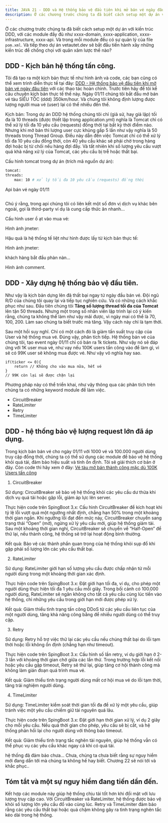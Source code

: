 ```yaml
---
title: JAVA 21 - DDD và Hệ thống bảo vệ đầu tiên khi mở bán vé ngày đâu tiên
description: Ở các chương trước chúng ta đã biết cách setup một dự án với kiến trúc DDD, với các module đầy đủ như xxxx-domain, xxxx-application, xxxx-infrastructure, xxxx-api. Và trong mỗi module đều có sự quản lý của file pom.xml.
---
```


Ở các chương trước chúng ta đã biết cách setup một dự án với kiến trúc DDD, với các module đầy đủ như xxxx-domain, xxxx-application, xxxx-infrastructure, xxxx-api. Và trong mỗi module đều có sự quản lý của file `pom.xml`. Và tiếp theo dự án vetautet.dev sẽ bắt đầu tiến hành xây những kiến trúc để chống chọi với quân xâm lược thế nào? 

## DDD - Kịch bản hệ thống tấn công.

Tôi đã tạo ra một kịch bản thực tế như hình ảnh và code, các bạn cũng có thể xem trình diễn thực tế tại đây: [DDD - Hệ thống bảo vệ đầu tiên khi mở bán vé ngày đâu tiên]() với các thao tác hoàn chỉnh.
Trước tiên hãy để tôi kể câu chuyện kịch bản thực tế thế này. Ngày 01/11 chúng tôi bắt đầu mở bán vé tàu SIÊU TỐC (ddd) 350km/hour. Và chúng tôi không định lượng được lượng người mua vé (user) lại có thể nhiều đến thế. 

Kịch bản: Trong dự án DDD hệ thống chúng tôi chỉ (giả sử, hay giả lập) tối đa là 10 threads (được thiết lập trong application.yml) nghĩa là Tomcat chỉ có thể xử lý tối đa 10 yêu cầu (requests) đồng thời tại bất kỳ thời điểm nào. Nhưng khi mở bán thì lượng user cực khủng gấp 5 lần như vậy nghĩa là 50 threads trong Thread Group. Điều này dẫn đến việc Tomcat chỉ có thể xử lý tối đa 10 yêu cầu đồng thời, còn 40 yêu cầu khác sẽ phải chờ trong hàng đợi hoặc bị từ chối nếu hàng đợi đầy. Và tất nhiên khi số lượng yêu cầu vượt quá khả năng xử lý của Tomcat, các yêu cầu bị trễ hoặc thất bại.

Cấu hình tomcat trong dự án (trích mã nguồn dự án):

```bash
tomcat:
threads:
    max: 10 # xử lý tối đa 10 yêu cầu (requests) đồng thời
```

Api bán vé ngày 01/11

```java
```

Chú ý rằng, trong api chúng tôi có liên kết một số đơn vị dịch vụ khác bên ngoài, gọi là third-party ví dụ là cung cấp thức ăn nhanh...

Cấu hình user ồ ạt vào mua vé:

Hình ảnh jmeter:

Hậu quả là hệ thống tế liệt như hình được lấy từ kịch bản thực tế:

Hình ảnh jmeter:

khách hàng bắt đầu phàn nàn... 


Hình ảnh comment.

## DDD - Xây dựng hệ thống bảo vệ đầu tiên.

Như vậy là kịch bản dựng lên đã thất bại ngay từ ngày đầu bán vé. Đội ngũ R/D của chúng tôi quay lại và tiếp tục nghiên cứu. Và có những cách khắc phục như sau. 
Đầu tiên chúng tôi **Tăng số lượng thread tối đa của Tomcat** lên tận 50 threads. Nhưng một trong số nhân viên lập trình lại có ý kiến rằng, chúng ta không thể làm như vậy mãi được, vì ngày mai có thể là 
70, 100, 200. Làm sao chúng ta biết trước mà tăng. Vậy cách này chỉ là tạm thời. 

Sau một hồi suy nghĩ. Chỉ có một cách đó là giảm tấn suất truy cập của User và hệ thống mua vé. Đúng vậy, phân tích tiếp. 
Hệ thống bán vé của chúng tôi, tạo event ngày 01/11 chỉ có bán ra 1k tickets. Như vậy nó sẽ đáp ứng với 1K user mua vé, như vạy nếu 100K users tấn công vào để làm gì, vì sẽ có 99K user sẽ không mua được vé. 
Như vậy vô nghĩa hay sao. 

```
if(ticker <= 0){
    return // Không cho vào mua nữa, hết vé
}
// 99K còn lại sẽ được chặn lại
```

Phương pháp này có thể triển khai, như vậy thông qua các phân tích trên chúng ta có những keyword module để làm việc. 

+ CircuitBreaker
+ RateLimiter
+ Retry
+ TimeLimiter

## DDD - hệ thống bảo vệ lượng request lớn đã áp dụng.

Trong kịch bản bán vé cho ngày 01/11 với 1000 vé và 100.000 người dùng truy cập đồng thời, chúng ta có thể sử dụng các module để bảo vệ hệ thống khỏi quá tải, đảm bảo hiệu suất và tính ổn định. Tôi sẽ giải thích cơ bản ở đây. Còn code thì hãy xem ở đây: [Vé tàu mở bán thành công mặc dù 100K Users tấn công]()

1. CircuitBreaker

Sử dụng: CircuitBreaker sẽ bảo vệ hệ thống khỏi các yêu cầu dư thừa khi dịch vụ quá tải hoặc gặp lỗi, giảm áp lực lên server.

Thực hiện code trên SpingBoot 3.x:
Cấu hình CircuitBreaker để kích hoạt khi tỷ lệ lỗi vượt quá một ngưỡng nhất định, chẳng hạn 50% trong một khoảng thời gian ngắn.
Khi ngưỡng lỗi đạt đến mức này, CircuitBreaker chuyển sang trạng thái “Open” (mở), ngừng xử lý yêu cầu mới, giúp hệ thống giảm tải.
Sau một khoảng thời gian nghỉ, CircuitBreaker sẽ chuyển về “Half-Open” để thử lại, nếu thành công, hệ thống sẽ trở lại hoạt động bình thường.

Kết quả: Bảo vệ các thành phần quan trọng của hệ thống khỏi sụp đổ khi gặp phải số lượng lớn các yêu cầu thất bại.

2. RateLimiter

Sử dụng: RateLimiter giới hạn số lượng yêu cầu được chấp nhận từ mỗi người dùng trong một khoảng thời gian xác định.

Thực hiện code trên SpingBoot 3.x:
Đặt giới hạn tối đa, ví dụ, cho phép một người dùng thực hiện tối đa 1 yêu cầu mỗi giây.
Trong bối cảnh có 100.000 người dùng, RateLimiter sẽ ngăn không cho tất cả yêu cầu cùng lúc tiến vào hệ thống, chỉ những yêu cầu trong giới hạn mới được phép xử lý.

Kết quả: Giảm thiểu tình trạng tấn công DDoS từ các yêu cầu liên tục của một người dùng, tăng khả năng công bằng để nhiều người dùng có thể truy cập.

3. Retry

Sử dụng: Retry hỗ trợ việc thử lại các yêu cầu nếu chúng thất bại do lỗi tạm thời hoặc lỗi không ổn định (chẳng hạn như timeout).

Thực hiện code trên SpingBoot 3.x:
Cấu hình số lần retry, ví dụ giới hạn ở 2-3 lần với khoảng thời gian chờ giữa các lần thử.
Trong trường hợp lỗi kết nối hoặc yêu cầu gặp timeout, Retry sẽ thử lại, giúp tăng cơ hội thành công mà không làm gián đoạn quá trình mua vé.

Kết quả: Giảm thiểu tình trạng người dùng mất cơ hội mua vé do lỗi tạm thời, tăng trải nghiệm người dùng.

4. TimeLimiter

Sử dụng: TimeLimiter kiểm soát thời gian tối đa để xử lý một yêu cầu, giúp tránh việc một yêu cầu chiếm giữ tài nguyên quá lâu.

Thực hiện code trên SpingBoot 3.x:
Đặt giới hạn thời gian xử lý, ví dụ 2 giây cho mỗi yêu cầu.
Nếu quá thời gian cho phép, yêu cầu sẽ bị cắt, và hệ thống phản hồi lại cho người dùng với thông báo timeout.

Kết quả: Giảm thiểu tình trạng tắc nghẽn tài nguyên, giúp hệ thống vẫn có thể phục vụ các yêu cầu khác ngay cả khi có quá tải.

hệ thống đã đảm bảo chưa... Chưa, chúng ta chưa biết rằng sự nguy hiểm mới đang dần tới mà chúng ta không hế hay biết. Chương 22 sẽ nói tới và khắc phục..

## Tóm tắt và một sự nguy hiểm đang tiến dần đến.

Kết hợp các module này giúp hệ thống chịu tải tốt hơn khi đối mặt với lưu lượng truy cập cao. Với CircuitBreaker và RateLimiter, hệ thống được bảo vệ khỏi số lượng lớn yêu cầu đổ vào cùng lúc. Retry và TimeLimiter đảm bảo rằng các yêu cầu thất bại hoặc quá chậm không gây ra tình trạng nghẽn tắc kéo dài trong hệ thống.